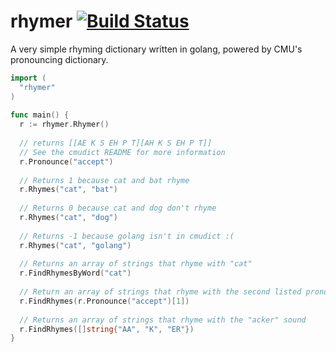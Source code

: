 # rhymer [![Build Status](https://travis-ci.org/juanchel/rhymer.svg?branch=master)](https://travis-ci.org/juanchel/rhymer)
A very simple rhyming dictionary written in golang, powered by CMU's pronouncing dictionary.

    
```go
import (
  "rhymer"
)
    
func main() {
  r := rhymer.Rhymer()
  
  // returns [[AE K S EH P T][AH K S EH P T]]
  // See the cmudict README for more information
  r.Pronounce("accept")
  
  // Returns 1 because cat and bat rhyme
  r.Rhymes("cat", "bat") 
  
  // Returns 0 because cat and dog don't rhyme
  r.Rhymes("cat", "dog")
  
  // Returns -1 because golang isn't in cmudict :(
  r.Rhymes("cat", "golang")
  
  // Returns an array of strings that rhyme with "cat"
  r.FindRhymesByWord("cat")
  
  // Return an array of strings that rhyme with the second listed pronounciation of accept
  r.FindRhymes(r.Pronounce("accept")[1])
  
  // Returns an array of strings that rhyme with the "acker" sound
  r.FindRhymes([]string{"AA", "K", "ER"})
}
```
